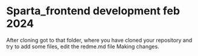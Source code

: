 # Sparta_frontend development feb 2024

After cloning got to that folder, where you have cloned your repository and try to add some files, edit the redme.md file
Making changes.

